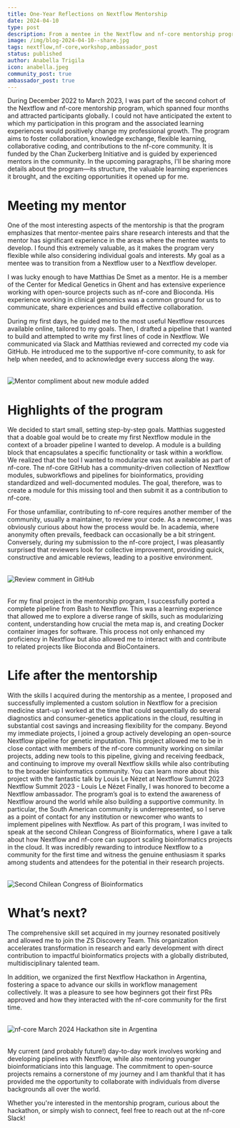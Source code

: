 ```yaml
---
title: One-Year Reflections on Nextflow Mentorship
date: 2024-04-10
type: post
description: From a mentee in the Nextflow and nf-core mentorship program to a Senior Bioinformatician at ZS. Come and read this post as I share a bit of my journay in the Nextflow community.
image: /img/blog-2024-04-10--share.jpg
tags: nextflow,nf-core,workshop,ambassador_post
status: published
author: Anabella Trigila
icon: anabella.jpeg
community_post: true
ambassador_post: true
---
```


During December 2022 to March 2023, I was part of the second cohort of the Nextflow and nf-core mentorship program, which spanned four months and attracted participants globally. I could not have anticipated the extent to which my participation in this program and the associated learning experiences would positively change my professional growth.
The program aims to foster collaboration, knowledge exchange, flexible learning, collaborative coding, and contributions to the nf-core community. It is funded by the Chan Zuckerberg Initiative and is guided by experienced mentors in the community.
In the upcoming paragraphs, I'll be sharing more details about the program—its structure, the valuable learning experiences it brought, and the exciting opportunities it opened up for me.

<!-- end-archive-description -->

# Meeting my mentor

One of the most interesting aspects of the mentorship is that the program emphasizes that mentor-mentee pairs share research interests and that the mentor has significant experience in the areas where the mentee wants to develop. I found this extremely valuable, as it makes the program very flexible while also considering individual goals and interests. My goal as a mentee was to transition from a Nextflow user to a Nextflow developer.

I was lucky enough to have Matthias De Smet as a mentor. He is a member of the Center for Medical Genetics in Ghent and has extensive experience working with open-source projects such as nf-core and Bioconda. His experience working in clinical genomics was a common ground for us to communicate, share experiences and build effective collaboration.

During my first days, he guided me to the most useful Nextflow resources available online, tailored to my goals. Then, I drafted a pipeline that I wanted to build and attempted to write my first lines of code in Nextflow. We communicated via Slack and Matthias reviewed and corrected my code via GitHub. He introduced me to the supportive nf-core community, to ask for help when needed, and to acknowledge every success along the way.

<div style="margin-top: 2rem; margin-bottom: 2rem;">
    <img src="/img/blog-2024-04-10-img1a.png" alt="Mentor compliment about new module added" />
</div>

# Highlights of the program

We decided to start small, setting step-by-step goals. Matthias suggested that a doable goal would be to create my first Nextflow module in the context of a broader pipeline I wanted to develop. A module is a building block that encapsulates a specific functionality or task within a workflow. We realized that the tool I wanted to modularize was not available as part of nf-core. The nf-core GitHub has a community-driven collection of Nextflow modules, subworkflows and pipelines for bioinformatics, providing standardized and well-documented modules. The goal, therefore, was to create a module for this missing tool and then submit it as a contribution to nf-core.

For those unfamiliar, contributing to nf-core requires another member of the community, usually a maintainer, to review your code. As a newcomer, I was obviously curious about how the process would be. In academia, where anonymity often prevails, feedback can occasionally be a bit stringent. Conversely, during my submission to the nf-core project, I was pleasantly surprised that reviewers look for collective improvement, providing quick, constructive and amicable reviews, leading to a positive environment.

<div style="margin-top: 2rem; margin-bottom: 2rem;">
    <img src="/img/blog-2024-04-10-img1b.png" alt="Review comment in GitHub" />
</div>

For my final project in the mentorship program, I successfully ported a complete pipeline from Bash to Nextflow. This was a learning experience that allowed me to explore a diverse range of skills, such as modularizing content, understanding how crucial the meta map is, and creating Docker container images for software. This process not only enhanced my proficiency in Nextflow but also allowed me to interact with and contribute to related projects like Bioconda and BioContainers.

# Life after the mentorship

With the skills I acquired during the mentorship as a mentee, I proposed and successfully implemented a custom solution in Nextflow for a precision medicine start-up I worked at the time that could sequentially do several diagnostics and consumer-genetics applications in the cloud, resulting in substantial cost savings and increasing flexibility for the company.
Beyond my immediate projects, I joined a group actively developing an open-source Nextflow pipeline for genetic imputation. This project allowed me to be in close contact with members of the nf-core community working on similar projects, adding new tools to this pipeline, giving and receiving feedback, and continuing to improve my overall Nextflow skills while also contributing to the broader bioinformatics community. You can learn more about this project with the fantastic talk by Louis Le Nézet at Nextflow Summit 2023 Nextflow Summit 2023 - Louis Le Nézet
Finally, I was honored to become a Nextflow ambassador. The program’s goal is to extend the awareness of Nextflow around the world while also building a supportive community. In particular, the South American community is underrepresented, so I serve as a point of contact for any institution or newcomer who wants to implement pipelines with Nextflow.
As part of this program, I was invited to speak at the second Chilean Congress of Bioinformatics, where I gave a talk about how Nextflow and nf-core can support scaling bioinformatics projects in the cloud. It was incredibly rewarding to introduce Nextflow to a community for the first time and witness the genuine enthusiasm it sparks among students and attendees for the potential in their research projects.

<div style="margin-top: 2rem; margin-bottom: 2rem;">
    <img src="/img/blog-2024-04-10-img1c.png" alt="Second Chilean Congress of Bioinformatics" />
</div>

# What’s next?

The comprehensive skill set acquired in my journey resonated positively and allowed me to join the ZS Discovery Team. This organization accelerates transformation in research and early development with direct contribution to impactful bioinformatics projects with a globally distributed, multidisciplinary talented team.

In addition, we organized the first Nextflow Hackathon in Argentina, fostering a space to advance our skills in workflow management collectively. It was a pleasure to see how beginners got their first PRs approved and how they interacted with the nf-core community for the first time.

<div style="margin-top: 2rem; margin-bottom: 2rem;">
    <img src="/img/blog-2024-04-10-img1d.png" alt="nf-core March 2024 Hackathon site in Argentina" />
</div>

My current (and probably future!) day-to-day work involves working and developing pipelines with Nextflow, while also mentoring younger bioinformaticians into this language. The commitment to open-source projects remains a cornerstone of my journey and I am thankful that it has provided me the opportunity to collaborate with individuals from diverse backgrounds all over the world.

Whether you're interested in the mentorship program, curious about the hackathon, or simply wish to connect, feel free to reach out at the nf-core Slack!

